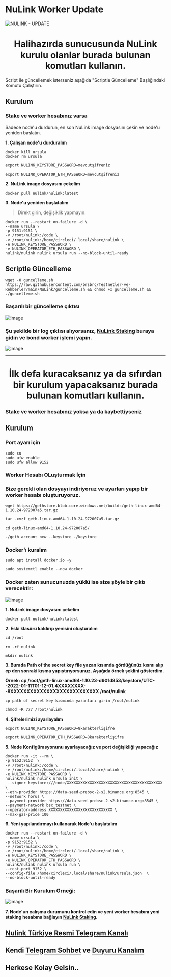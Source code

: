 # NuLink Worker Update

![NULINK - UPDATE](https://user-images.githubusercontent.com/107190154/193439759-3910565f-e794-48a8-9408-36ceab53d9db.gif)

<h1 align="center">Halihazırda sunucusunda NuLink kurulu olanlar burada bulunan komutları kullanın. </h1>
Script ile güncellemek isterseniz aşağıda "Scriptle Güncelleme" Başlığındaki Komutu Çalıştırın.

## Kurulum

### Stake ve worker hesabınız varsa

Sadece node'u durdurun, en son NuLink image dosyasını çekin ve node'u yeniden başlatın.

**1. Çalışan node'u durduralım**
```
docker kill ursula
docker rm ursula
```
```
export NULINK_KEYSTORE_PASSWORD=mevcutşifreniz

export NULINK_OPERATOR_ETH_PASSWORD=mevcutşifreniz
```

**2. NuLink image dosyasını çekelim**
```
docker pull nulink/nulink:latest
```

**3.  Node'u yeniden başlatalım**
> Direkt girin, değişiklik yapmayın.
```
docker run --restart on-failure -d \
--name ursula \
-p 9151:9151 \
-v /root/nulink:/code \
-v /root/nulink:/home/circleci/.local/share/nulink \
-e NULINK_KEYSTORE_PASSWORD \
-e NULINK_OPERATOR_ETH_PASSWORD \
nulink/nulink nulink ursula run --no-block-until-ready
```

## Scriptle Güncelleme

```
wget -O guncelleme.sh https://raw.githubusercontent.com/brsbrc/Testnetler-ve-Rehberler/main/NuLink/guncelleme.sh && chmod +x guncelleme.sh && ./guncelleme.sh
```

### Başarılı bir güncelleme çıktısı

![image](https://user-images.githubusercontent.com/107190154/196957169-d6a97dca-f971-4b14-9745-a55d905d99d1.png)


### Şu şekilde bir log çıktısı alıyorsanız, [NuLink Staking](https://test-staking.nulink.org/) buraya gidin ve bond worker işlemi yapın.

![image](https://user-images.githubusercontent.com/107190154/196955884-0323cfe1-f8ca-4cf7-82fb-f5fb772f706e.png)

-------------------------------------------------------------------------------------------------------------------------------------------------------------------------------------------------------------------------------------------------------------------------------------------------------------------------------------------------------

 <h1 align="center">İlk defa kuracaksanız ya da sıfırdan bir kurulum yapacaksanız burada bulunan komutları kullanın. </h1>

### Stake ve worker hesabınız yoksa ya da kaybettiyseniz

## Kurulum

### Port ayarı için
 ```
 sudo su
 sudo ufw enable
 sudo ufw allow 9152
 ```

### Worker Hesabı OLuşturmak İçin

### Bize gerekli olan dosyayı indiriyoruz ve ayarları yapıp bir worker hesabı oluşturuyoruz.
```
wget https://gethstore.blob.core.windows.net/builds/geth-linux-amd64-1.10.24-972007a5.tar.gz

tar -xvzf geth-linux-amd64-1.10.24-972007a5.tar.gz

cd geth-linux-amd64-1.10.24-972007a5/

./geth account new --keystore ./keystore
```

### Docker'ı kuralım
```
sudo apt install docker.io -y
```
```
sudo systemctl enable --now docker
```

### Docker zaten sunucunuzda yüklü ise size şöyle bir çıktı verecektir:

![image](https://user-images.githubusercontent.com/107190154/195498531-9463f14e-c8b2-415f-adf9-17c0b22283c2.png)

**1. NuLink image dosyasını çekelim**
```
docker pull nulink/nulink:latest
```

**2. Eski klasörü kaldırıp yenisini oluşturalım**
```
cd /root
```
```
rm -rf nulink
```
```
mkdir nulink
```

**3.  Burada Path of the secret key file yazan kısımda gördüğünüz kısmı alıp cp den sonraki kısma yapıştırıyorsunuz. Aşağıda örnek şeklini gösterdim.**

**Örnek: cp /root/geth-linux-amd64-1.10.23-d901d853/keystore/UTC--2022-01-11T01-12-01.4XXXXXXXX--8XXXXXXXXXXXXXXXXXXXXXXXXXXX /root/nulink**

```
cp path of secret key kısmında yazanları girin /root/nulink
```
```
chmod -R 777 /root/nulink
```

**4. Şifrelerimizi ayarlayalım**
```
export NULINK_KEYSTORE_PASSWORD=8karakterlişifre

export NULINK_OPERATOR_ETH_PASSWORD=8karakterlişifre
```

**5. Node Konfigürasyonunu ayarlayacağız ve port değişikliği yapacağız** 
```
docker run -it --rm \
-p 9152:9152  \
-v /root/nulink:/code \
-v /root/nulink:/home/circleci/.local/share/nulink \
-e NULINK_KEYSTORE_PASSWORD \
nulink/nulink nulink ursula init \
 --signer keystore:///code/XXXXXXXXXXXXXXXXXXXXXXXXXXXXXXXXXXXXXXXXXX \
--eth-provider https://data-seed-prebsc-2-s2.binance.org:8545 \
--network horus \
--payment-provider https://data-seed-prebsc-2-s2.binance.org:8545 \
--payment-network bsc_testnet \
--operator-address XXXXXXXXXXXXXXXXXXXXXXXXXXXX \
--max-gas-price 100
```

**6. Yeni yapılandırmayı kullanarak Node'u başlatalım**
```
docker run --restart on-failure -d \
--name ursula \
-p 9152:9152 \
-v /root/nulink:/code \
-v /root/nulink:/home/circleci/.local/share/nulink \
-e NULINK_KEYSTORE_PASSWORD \
-e NULINK_OPERATOR_ETH_PASSWORD \
nulink/nulink nulink ursula run \
--rest-port 9152 \
--config-file /home/circleci/.local/share/nulink/ursula.json  \
--no-block-until-ready
```

### Başarılı Bir Kurulum Örneği:

![image](https://user-images.githubusercontent.com/107190154/193912627-c68faa7e-6455-4caa-8e6e-1d17720bc79e.png)

**7.  Node'un çalışma durumunu kontrol edin ve yeni worker hesabını yeni staking hesabına bağlayın [NuLink Staking](https://test-staking.nulink.org/).**

## [Nulink Türkiye Resmi Telegram Kanalı](https://t.me/NuLink_Turkey)
## Kendi [Telegram Sohbet](https://t.me/NotitiaGroup) ve [Duyuru Kanalım](https://t.me/NotitiaGroup)
## Herkese Kolay Gelsin..

